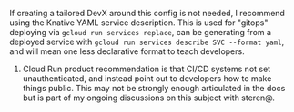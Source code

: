 If creating a tailored DevX around this config is not needed, I recommend using the Knative YAML service description. This is used for "gitops" deploying via `gcloud run services replace`, can be generating from a deployed service with `gcloud run services describe SVC --format yaml`, and will mean one less declarative format to teach developers.

1. Cloud Run product recommendation is that CI/CD systems not set unauthenticated, and instead point out to developers how to make things public. This may not be strongly enough articulated in the docs but is part of my ongoing discussions on this subject with steren@.